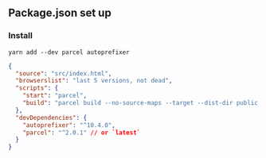 ## Package.json set up

### Install

`yarn add --dev parcel autoprefixer` 

```json
{
  "source": "src/index.html",
  "browserslist": "last 5 versions, not dead",
  "scripts": {
    "start": "parcel",
    "build": "parcel build --no-source-maps --target --dist-dir public --public-url assets"
  },
  "devDependencies": {
    "autoprefixer": "^10.4.0",
    "parcel": "^2.0.1" // or `latest`
  }
}
```
